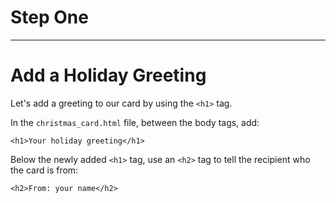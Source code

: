 # Step One
---
# Add a Holiday Greeting
Let's add a greeting to our card by using the `<h1>` tag.

In the `christmas_card.html` file, between the body tags, add:
```
<h1>Your holiday greeting</h1>
```

Below the newly added `<h1>` tag, use an `<h2>` tag to tell the recipient who the card is from:
```
<h2>From: your name</h2>
```
